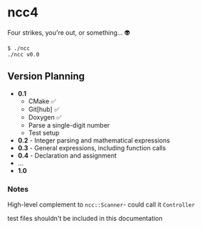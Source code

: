# ncc4

Four strikes, you're out, or something... 👽

```
$ ./ncc 
./ncc v0.0
```

## Version Planning

* **0.1**
    * CMake ✅
    * Git[hub] ✅
    * Doxygen ✅
    * Parse a single-digit number
    * Test setup
* **0.2** - Integer parsing and mathematical expressions
* **0.3** - General expressions, including function calls
* **0.4** - Declaration and assignment
* ...
* **1.0**

### Notes

High-level complement to `ncc::Scanner`- could call it `Controller`

test files shouldn't be included in this documentation
